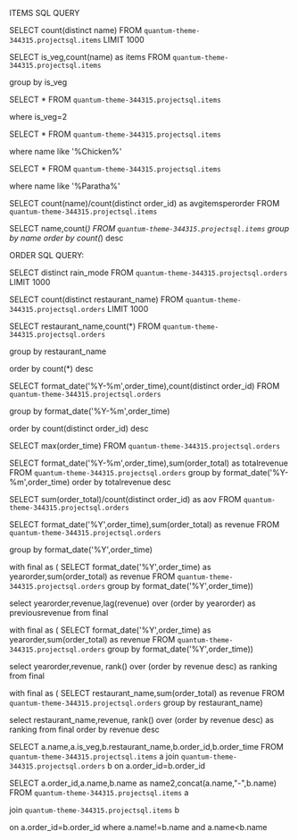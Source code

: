 ITEMS SQL QUERY

SELECT count(distinct name) FROM `quantum-theme-344315.projectsql.items` LIMIT 1000



SELECT is_veg,count(name) as items FROM `quantum-theme-344315.projectsql.items` 

group by is_veg


SELECT * FROM `quantum-theme-344315.projectsql.items` 

where is_veg=2



SELECT * FROM `quantum-theme-344315.projectsql.items`

where name like '%Chicken%'



SELECT * FROM `quantum-theme-344315.projectsql.items`

where name like '%Paratha%'



SELECT count(name)/count(distinct order_id) as avgitemsperorder FROM `quantum-theme-344315.projectsql.items`



SELECT name,count(*) FROM `quantum-theme-344315.projectsql.items`
group by name
order by count(*) desc


ORDER SQL QUERY:

SELECT distinct rain_mode FROM `quantum-theme-344315.projectsql.orders` LIMIT 1000




SELECT count(distinct restaurant_name) FROM `quantum-theme-344315.projectsql.orders` LIMIT 1000


SELECT restaurant_name,count(*) FROM `quantum-theme-344315.projectsql.orders` 

group by restaurant_name

order by count(*) desc



SELECT format_date('%Y-%m',order_time),count(distinct order_id) FROM `quantum-theme-344315.projectsql.orders` 

group by  format_date('%Y-%m',order_time)

order by count(distinct order_id) desc



SELECT max(order_time) FROM `quantum-theme-344315.projectsql.orders` 




SELECT format_date('%Y-%m',order_time),sum(order_total) as totalrevenue 
FROM `quantum-theme-344315.projectsql.orders` 
group by format_date('%Y-%m',order_time)
order by totalrevenue desc




SELECT sum(order_total)/count(distinct order_id) as aov
FROM `quantum-theme-344315.projectsql.orders` 







SELECT format_date('%Y',order_time),sum(order_total) as revenue
FROM `quantum-theme-344315.projectsql.orders` 

group by  format_date('%Y',order_time)





with final as (
SELECT format_date('%Y',order_time) as yearorder,sum(order_total) as revenue
FROM `quantum-theme-344315.projectsql.orders` 
group by  format_date('%Y',order_time))

select yearorder,revenue,lag(revenue) over (order by yearorder) as previousrevenue from
final





with final as (
SELECT format_date('%Y',order_time) as yearorder,sum(order_total) as revenue
FROM `quantum-theme-344315.projectsql.orders` 
group by  format_date('%Y',order_time))

select yearorder,revenue,
rank() over (order by revenue desc) as ranking from final





with final as (
SELECT restaurant_name,sum(order_total) as revenue
FROM `quantum-theme-344315.projectsql.orders` 
group by  restaurant_name)

select restaurant_name,revenue,
rank() over (order by revenue desc) as ranking from final
order by revenue desc





SELECT a.name,a.is_veg,b.restaurant_name,b.order_id,b.order_time FROM `quantum-theme-344315.projectsql.items` a
join `quantum-theme-344315.projectsql.orders`  b
on a.order_id=b.order_id






SELECT a.order_id,a.name,b.name as name2,concat(a.name,"-",b.name) FROM `quantum-theme-344315.projectsql.items` a

join `quantum-theme-344315.projectsql.items` b

on a.order_id=b.order_id
where a.name!=b.name
and a.name<b.name

